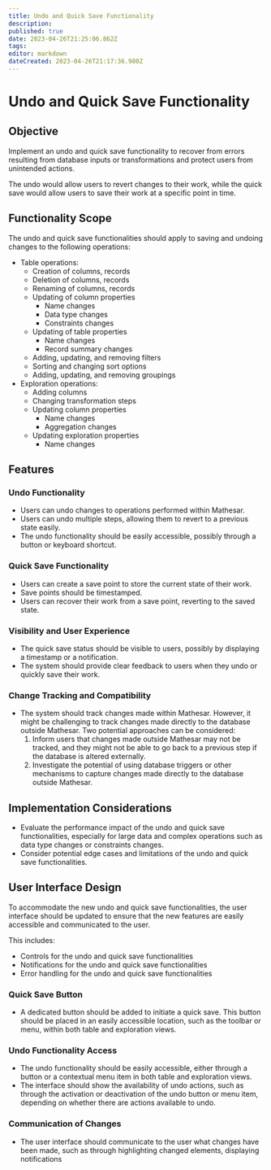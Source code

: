 ```yaml
---
title: Undo and Quick Save Functionality
description: 
published: true
date: 2023-04-26T21:25:06.862Z
tags: 
editor: markdown
dateCreated: 2023-04-26T21:17:36.980Z
---
```


# Undo and Quick Save Functionality

## Objective

Implement an undo and quick save functionality to recover from errors resulting from database inputs or transformations and protect users from unintended actions.

The undo would allow users to revert changes to their work, while the quick save would allow users to save their work at a specific point in time.

## Functionality Scope

The undo and quick save functionalities should apply to saving and undoing changes to the following operations:

- Table operations:
  - Creation of columns, records
  - Deletion of columns, records
  - Renaming of columns, records
  - Updating of column properties
    - Name changes
    - Data type changes
    - Constraints changes
  - Updating of table properties
    - Name changes
    - Record summary changes
  - Adding, updating, and removing filters
  - Sorting and changing sort options
  - Adding, updating, and removing groupings
- Exploration operations:
  - Adding columns
  - Changing transformation steps
  - Updating column properties
    - Name changes
    - Aggregation changes
  - Updating exploration properties
    - Name changes

## Features

### Undo Functionality

- Users can undo changes to operations performed within Mathesar.
- Users can undo multiple steps, allowing them to revert to a previous state easily.
- The undo functionality should be easily accessible, possibly through a button or keyboard shortcut.

### Quick Save Functionality

- Users can create a save point to store the current state of their work.
- Save points should be timestamped.
- Users can recover their work from a save point, reverting to the saved state.

### Visibility and User Experience

- The quick save status should be visible to users, possibly by displaying a timestamp or a notification.
- The system should provide clear feedback to users when they undo or quickly save their work.

### Change Tracking and Compatibility

- The system should track changes made within Mathesar. However, it might be challenging to track changes made directly to the database outside Mathesar. Two potential approaches can be considered:
  1. Inform users that changes made outside Mathesar may not be tracked, and they might not be able to go back to a previous step if the database is altered externally.
  2. Investigate the potential of using database triggers or other mechanisms to capture changes made directly to the database outside Mathesar.

## Implementation Considerations

- Evaluate the performance impact of the undo and quick save functionalities, especially for large data and complex operations such as data type changes or constraints changes.
- Consider potential edge cases and limitations of the undo and quick save functionalities.

## User Interface Design

To accommodate the new undo and quick save functionalities, the user interface should be updated to ensure that the new features are easily accessible and communicated to the user.

This includes:

- Controls for the undo and quick save functionalities
- Notifications for the undo and quick save functionalities
- Error handling for the undo and quick save functionalities

### Quick Save Button

- A dedicated button should be added to initiate a quick save. This button should be placed in an easily accessible location, such as the toolbar or menu, within both table and exploration views.

### Undo Functionality Access

- The undo functionality should be easily accessible, either through a button or a contextual menu item in both table and exploration views.
- The interface should show the availability of undo actions, such as through the activation or deactivation of the undo button or menu item, depending on whether there are actions available to undo.

### Communication of Changes

- The user interface should communicate to the user what changes have been made, such as through highlighting changed elements, displaying notifications
